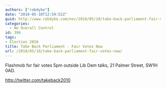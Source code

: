 ```yaml
---
authors: ["robdyke"]
date: "2010-05-10T12:59:52Z"
guid: http://www.robdyke.com/noc/2010/05/10/take-back-parliament-fair-votes-now/
categories:
  - No Overall Control
id: 396
tags:
- Election 2010
title: Take Back Parliament - Fair Votes Now
url: /2010/05/10/take-back-parliament-fair-votes-now/
---
```

Flashmob for fair votes 5pm outside Lib Dem talks, 21 Palmer Street, SW1H 0AD.

http://twitter.com/takeback2010